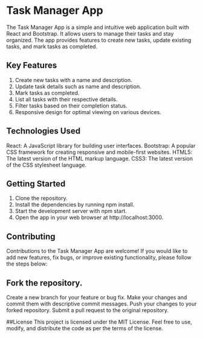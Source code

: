 # Task Manager App

The Task Manager App is a simple and intuitive web application built with React and Bootstrap. It allows users to manage their tasks and stay organized. The app provides features to create new tasks, update existing tasks, and mark tasks as completed.

## Key Features

1. Create new tasks with a name and description.
2. Update task details such as name and description.
3. Mark tasks as completed.
4. List all tasks with their respective details.
5. Filter tasks based on their completion status.
6. Responsive design for optimal viewing on various devices.

## Technologies Used
 React: A JavaScript library for building user interfaces.
 Bootstrap: A popular CSS framework for creating responsive and mobile-first websites.
 HTML5: The latest version of the HTML markup language.
 CSS3: The latest version of the CSS stylesheet language.

## Getting Started
1. Clone the repository.
2. Install the dependencies by running npm install.
3. Start the development server with npm start.
4. Open the app in your web browser at http://localhost:3000.

## Contributing
Contributions to the Task Manager App are welcome! If you would like to add new features, fix bugs, or improve existing functionality, please follow the steps below:

## Fork the repository.
Create a new branch for your feature or bug fix.
Make your changes and commit them with descriptive commit messages.
Push your changes to your forked repository.
Submit a pull request to the original repository.

##License
This project is licensed under the MIT License. Feel free to use, modify, and distribute the code as per the terms of the license.




